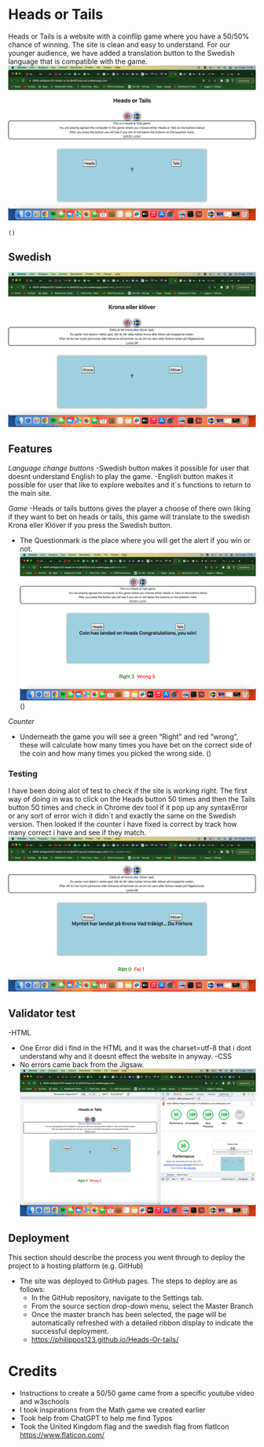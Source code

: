 # Heads or Tails

Heads or Tails is a website with a coinflip game where you have a  50/50% chance of winning. 
The site is clean and easy to understand. For our younger audience, we have added a translation button to the Swedish language that is compatible with the game.    
![Site](assets/images/english.png)

    ()
## Swedish 
![Swedish site](assets/images/swedish.png)
## Features 

_Language change buttons_ 
-Swedish button makes it possible for user that doesnt understand English to play the game. 
-English button makes it possible for user that like to explore websites and it´s functions to return to the main site. 

_Game_ 
-Heads or tails buttons gives the player a choose of there own liking if they want to bet on heads or tails, this game will translate to the swedish Krona eller Klöver if you press the Swedish button.
- The Questionmark is the place where you will get the alert if you win or not.
  ![Game](assets/images/English-test-count.png)
  ()

_Counter_
- Underneath the game you will see a green “Right” and red “wrong”, these will calculate how many times you have bet on the correct side of the coin and how many times you picked the wrong side. 
  ()

### Testing 
I have been doing alot of test to check if the site is working right. The first way of doing in was to click on the Heads button 50 times and then the Tails button 50 times and check in Chrome dev tool if it pop up any syntaxError or any sort of error wich it didn´t and exactly the same on the Swedish version. Then looked if the counter i have fixed is correct by track how many correct i have and see if they match. 
![Testing](assets/images/Swedish-test-count.png)

## Validator test

-HTML 
 - One Error did i find in the HTML and it was the charset=utf-8 that i dont understand why and it doesnt effect the website in anyway.
-CSS
  - No errors came back from the Jigsaw.
  ![Lighthouse](assets/images/Lighthouse.png)

## Deployment

This section should describe the process you went through to deploy the project to a hosting platform (e.g. GitHub) 

- The site was deployed to GitHub pages. The steps to deploy are as follows: 
  - In the GitHub repository, navigate to the Settings tab.
  - From the source section drop-down menu, select the Master Branch
  - Once the master branch has been selected, the page will be automatically refreshed with a detailed ribbon display to indicate the successful deployment.
  - https://philippos123.github.io/Heads-Or-tails/

# Credits

- Instructions to create a 50/50 game came from a specific youtube video and w3schools
- I took inspirations from the Math game we created earlier 
- Took help from ChatGPT to help me find Typos 
- Took the United Kingdom flag and the swedish flag from flatIcon https://www.flaticon.com/

